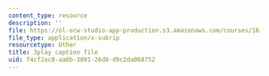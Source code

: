 ```yaml
---
content_type: resource
description: ''
file: https://ol-ocw-studio-app-production.s3.amazonaws.com/courses/16-842-fundamentals-of-systems-engineering-fall-2015/f4cf2ac0aa6b309126d8d9c2da068752_-Km2237G0P8.srt
file_type: application/x-subrip
resourcetype: Other
title: 3play caption file
uid: f4cf2ac0-aa6b-3091-26d8-d9c2da068752
---
```

